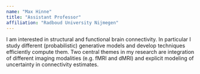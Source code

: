 ```yaml
---
name: "Max Hinne"
title: "Assistant Professor"
affiliation: "Radboud University Nijmegen"
---
```


I am interested in structural and functional brain connectivity. In particular I study different (probabilistic) generative models and develop techniques efficiently compute them. Two central themes in my research are integration of different imaging modalities (e.g. fMRI and dMRI) and explicit modeling of uncertainty in connectivity estimates.
